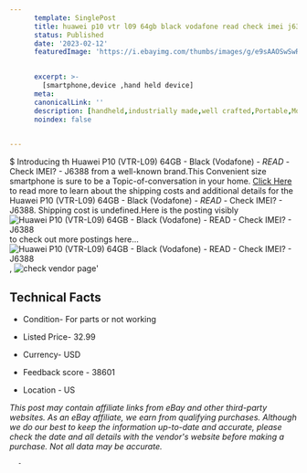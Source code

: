 ```yaml
---
      template: SinglePost
      title: huawei p10 vtr l09 64gb black vodafone read check imei j6388
      status: Published
      date: '2023-02-12'
      featuredImage: 'https://i.ebayimg.com/thumbs/images/g/e9sAAOSwSwRjdUzT/s-l225.jpg'
       

      excerpt: >-
        [smartphone,device ,hand held device]
      meta:
      canonicalLink: ''
      description: [handheld,industrially made,well crafted,Portable,Mobile,Compact,Convenient,Lightweight,Maneuverable,Man-portable,Miniature,Carriable,Hand-held,Light,Holdable,Transportable,Mobile device,Pocket-sized,On-the-go,Wireless,Cordless,Compact size,Convenient size, smartphone,device ,hand held device]
      noindex: false
      

---
```

$
      Introducing th Huawei P10 (VTR-L09) 64GB - Black (Vodafone) - *READ* - Check IMEI? - J6388 from a well-known brand.This Convenient size smartphone is sure to be a Topic-of-conversation in your home. [Click Here](https://www.ebay.com/itm/134330806457?hash=item1f46bd70b9%3Ag%3Ae9sAAOSwSwRjdUzT&mkevt=1&mkcid=1&mkrid=711-53200-19255-0&campid=%253CePNCampaignId%253E&customid=%253CreferenceId%253E&toolid=10049) to read more to learn about the shipping costs and additional details for the Huawei P10 (VTR-L09) 64GB - Black (Vodafone) - *READ* - Check IMEI? - J6388. Shipping cost is undefined.Here is the posting visibly ![Huawei P10 (VTR-L09) 64GB - Black (Vodafone) - *READ* - Check IMEI? - J6388](https://i.ebayimg.com/thumbs/images/g/e9sAAOSwSwRjdUzT/s-l225.jpg) to check out more postings here... ![Huawei P10 (VTR-L09) 64GB - Black (Vodafone) - *READ* - Check IMEI? - J6388](https://i.ebayimg.com/images/g/e9sAAOSwSwRjdUzT/s-l1600.jpg), ![check vendor page](https://origin-galleryplus.ebayimg.com/ws/web/134330806457_2_0_1/225x225.jpg,https://origin-galleryplus.ebayimg.com/ws/web/134330806457_3_0_1/225x225.jpg,https://origin-galleryplus.ebayimg.com/ws/web/134330806457_4_0_1/225x225.jpg,https://origin-galleryplus.ebayimg.com/ws/web/134330806457_5_0_1/225x225.jpg,https://origin-galleryplus.ebayimg.com/ws/web/134330806457_6_0_1/225x225.jpg,https://origin-galleryplus.ebayimg.com/ws/web/134330806457_7_0_1/225x225.jpg)'

      

 ## Technical Facts 



     
      

 - Condition- For parts or not working 


      

 - Listed Price- 32.99 


      

 - Currency- USD 


      

 - Feedback score - 38601 


      

 - Location - US 


      
      

 *_This post may contain affiliate links from eBay and other third-party websites. As an eBay affiliate, we earn from qualifying purchases. Although we do our best to keep the information up-to-date and accurate, please check the date and all details with the vendor's website before making a purchase. Not all data may be accurate._*




      -
